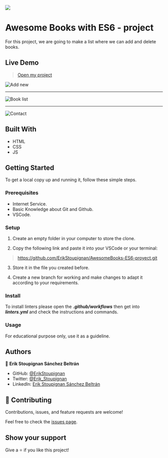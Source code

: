 ![](https://img.shields.io/badge/Microverse-blueviolet)

# Awesome Books with ES6 - project
For this project, we are going to make a list where we can add and delete books.

## Live Demo

> <a href="https://erikstoupignan.github.io/AwesomeBooks-ES6-proyect/">Open my project</a>

![Add new](https://user-images.githubusercontent.com/106561762/185023946-e6f8907c-e4b2-408b-80a3-f3d69757f477.png)
<hr>

![Book list ](https://user-images.githubusercontent.com/106561762/185023953-7d4b9db0-cb56-44e9-964c-92d3040480cd.png)
<hr>

![Contact](https://user-images.githubusercontent.com/106561762/185023956-f483ccdb-35bd-42bc-ba09-0534312cfa7b.png)

## Built With

- HTML
- CSS
- JS

## Getting Started

To get a local copy up and running it, follow these simple steps.

### Prerequisites

- Internet Service.
- Basic Knowledge about Git and Github.
- VSCode.

### Setup

1. Create an empty folder in your computer to store the clone.

2. Copy the following link and paste it into your VSCode or your terminal:

> https://github.com/ErikStoupignan/AwesomeBooks-ES6-proyect.git

3. Store it in the file you created before.

4. Create a new branch for working and make changes to adapt it according to your requirements.

### Install

To install linters please open the ***.github/workflows*** then get into ***linters.yml*** and check the instructions and commands.

### Usage

For educational purpose only, use it as a guideline.

## Authors

👤 **Erik Stoupignan Sánchez Beltrán**

- GitHub: [@ErikStoupignan](https://github.com/ErikStoupignan)
- Twitter: [@Erik_Stoupignan](https://twitter.com/Erik_Stoupignan)
- LinkedIn: [Erik Stoupignan Sánchez Beltrán](https://www.linkedin.com/in/erik-stoupignan-s%C3%A1nchez-beltr%C3%A1n-393180238/)


## 🤝 Contributing

Contributions, issues, and feature requests are welcome!

Feel free to check the [issues page](../../issues/).

## Show your support

Give a ⭐️ if you like this project!

